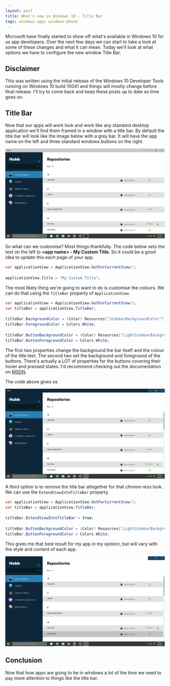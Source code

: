 ```yaml
---
layout: post
title: What's new in Windows 10 - Title Bar
tags: windows-apps windows-phone
---
```


Microsoft have finally started to show off what's available in Windows 10 for us app developers. Over the next few days we can start to take a look at some of these changes and what it can mean. Today we'll look at what options we have to configure the new window Title Bar.

## Disclaimer

This was written using the initial release of the Windows 10 Developer Tools running on Windows 10 build 10041 and things will mostly change before final release. I'll try to come back and keep these posts up to date as time goes on.

## Title Bar

Now that our apps will work look and work like any standard desktop application we'll find them framed in a window with a title bar. By default the title bar will look like the image below with a grey bar. It will have the app name on the left and three standard windows buttons on the right.

<a href="/content/images/posts/default.png"><img width="600" src="/content/images/posts/default.png"/></a>

So what can we customise? Most things thankfully. The code below sets the text on the left to **&lt;app name&gt; - My Custom Title**. So it could be a good idea to update this each page of your app.

``` csharp
var applicationView = ApplicationView.GetForCurrentView();

applicationView.Title = "My Custom Title";
```

The most likely thing we're going to want to do is customise the colours. We can do that using the `TitleBar` property of `ApplicationView`.

``` csharp
var applicationView = ApplicationView.GetForCurrentView();
var titleBar = applicationView.TitleBar;

titleBar.BackgroundColor = (Color) Resources["SidebarBackgroundColor"];
titleBar.ForegroundColor = Colors.White;

titleBar.ButtonBackgroundColor = (Color) Resources["LightSidebarBackgroundColor"];
titleBar.ButtonForegroundColor = Colors.White;
```

The first two properties change the background the bar itself and the colour of the title text. The second two set the background and foreground of the buttons. There's actually a LOT of properties for the buttons covering their hover and pressed states. I'd recommend checking out the documentation on [MSDN](https://msdn.microsoft.com/en-ca/windows.ui.viewmanagement.applicationviewtitlebar).

The code above gives us

<a href="/content/images/posts/colours.png"><img width="600" src="/content/images/posts/colours.png"/></a>

A third option is to remove the title bar altogether for that *chrome-less* look. We can use the `ExtendViewIntoTitleBar` property.

``` csharp
var applicationView = ApplicationView.GetForCurrentView();
var titleBar = applicationView.TitleBar;

titleBar.ExtendViewIntoTitleBar = true;

titleBar.ButtonBackgroundColor = (Color) Resources["LightSidebarBackgroundColor"];
titleBar.ButtonForegroundColor = Colors.White;
```

This gives me that best result for my app in my opinion, but will vary with the style and content of each app.

<a href="/content/images/posts/extend.png"><img width="600" src="/content/images/posts/extend.png"/></a>

## Conclusion
Now that how apps are going to be in windows a lot of the time we need to pay more attention to things like the title bar.